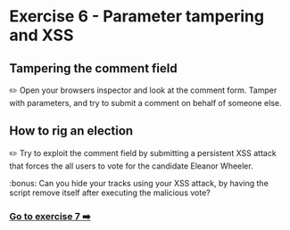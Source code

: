 # Exercise 6 - Parameter tampering and XSS

## Tampering the comment field
:pencil2: Open your browsers inspector and look at the comment form. Tamper with parameters, and try to submit a comment on behalf of someone else.

## How to rig an election
:pencil2: Try to exploit the comment field by submitting a persistent XSS attack that forces the all users to vote for the candidate Eleanor Wheeler. 

:bonus: Can you hide your tracks using your XSS attack, by having the script remove itself after executing the malicious vote?

### [Go to exercise 7 :arrow_right:](../exercise-7/README.md)